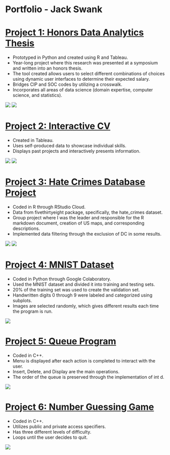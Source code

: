 # Portfolio - Jack Swank

# [Project 1: Honors Data Analytics Thesis](https://github.com/jackswank/Portfolio/tree/main/Honors_Thesis) 
* Prototyped in Python and created using R and Tableau.
* Year-long project where this research was presented at a symposium and written into an honors thesis.
* The tool created allows users to select different combinations of choices using dynamic user interfaces to determine their expected salary.
* Bridges CIP and SOC codes by utilizing a crosswalk.
* Incorporates all areas of data science (domain expertise, computer science, and statistics).

![](/images/Postgraduate_Education.png)
![](/images/Symposium_Presentation.png)


# [Project 2: Interactive CV](https://public.tableau.com/app/profile/jack2956/viz/CVFinal_16816964173680/CVFinal) 
* Created in Tableau.
* Uses self-produced data to showcase individual skills.
* Displays past projects and interactively presents information.

![](/images/Fluency.png)
![](/images/CV_Final.png)


# [Project 3: Hate Crimes Database Project](https://github.com/jackswank/portfolio/blob/main/Hate_Crimes_Jack_Swank.Rmd) 
* Coded in R through RStudio Cloud.
* Data from fivethirtyeight package, specifically, the hate_crimes dataset.
* Group project where I was the leader and responsible for the R markdown document, 
creation of US maps, and corresponding descriptions.
* Implemented data filtering through the exclusion of DC in some results.

![](/images/Average_Hate_Crimes_Processed_by_FBI.png)
![](/images/Gini_Index.png)


# [Project 4: MNIST Dataset](https://github.com/jackswank/portfolio/blob/main/MNIST_Dataset.ipynb) 
* Coded in Python through Google Colaboratory.
* Used the MNIST dataset and divided it into training and testing sets.
* 20% of the training set was used to create the validation set.
* Handwritten digits 0 through 9 were labeled and categorized using subplots.
* Images are selected randomly, which gives different results each time the program is run.

![](/images/MNIST_photo.png)


# [Project 5: Queue Program](https://github.com/jackswank/portfolio/blob/main/Queue.cpp) 
* Coded in C++.
* Menu is displayed after each action is completed to interact with the user.
* Insert, Delete, and Display are the main operations.
* The order of the queue is preserved through the implementation	of int d.

![](/images/Queue_Photo.png)


# [Project 6: Number Guessing Game](https://github.com/jackswank/portfolio/blob/main/NumberGuessingGame.cpp) 
* Coded in C++.
* Utilizes public and private access specifiers.
* Has three different levels of difficulty. 
* Loops until the user decides to quit. 

![](/images/Guessing_Game_Photo.png)
